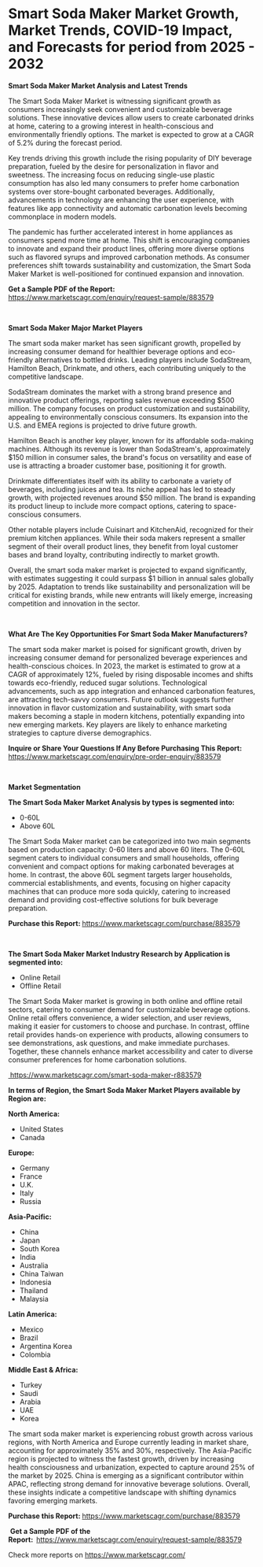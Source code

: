 <p><h1>Smart Soda Maker Market Growth, Market Trends, COVID-19 Impact, and Forecasts for period from 2025 - 2032</h1></p><p><strong>Smart Soda Maker Market Analysis and Latest Trends</strong></p>
<p><p>The Smart Soda Maker Market is witnessing significant growth as consumers increasingly seek convenient and customizable beverage solutions. These innovative devices allow users to create carbonated drinks at home, catering to a growing interest in health-conscious and environmentally friendly options. The market is expected to grow at a CAGR of 5.2% during the forecast period.</p><p>Key trends driving this growth include the rising popularity of DIY beverage preparation, fueled by the desire for personalization in flavor and sweetness. The increasing focus on reducing single-use plastic consumption has also led many consumers to prefer home carbonation systems over store-bought carbonated beverages. Additionally, advancements in technology are enhancing the user experience, with features like app connectivity and automatic carbonation levels becoming commonplace in modern models.</p><p>The pandemic has further accelerated interest in home appliances as consumers spend more time at home. This shift is encouraging companies to innovate and expand their product lines, offering more diverse options such as flavored syrups and improved carbonation methods. As consumer preferences shift towards sustainability and customization, the Smart Soda Maker Market is well-positioned for continued expansion and innovation.</p></p>
<p><strong>Get a Sample PDF of the Report:&nbsp;</strong> <a href="https://www.marketscagr.com/enquiry/request-sample/883579?utm_campaign=2938&utm_medium=2&utm_source=Github&utm_content=ia&utm_term=05042025&utm_id=smart-soda-maker">https://www.marketscagr.com/enquiry/request-sample/883579</a></p>
<p>&nbsp;</p>
<p><strong>Smart Soda Maker Major Market Players</strong></p>
<p><p>The smart soda maker market has seen significant growth, propelled by increasing consumer demand for healthier beverage options and eco-friendly alternatives to bottled drinks. Leading players include SodaStream, Hamilton Beach, Drinkmate, and others, each contributing uniquely to the competitive landscape.</p><p>SodaStream dominates the market with a strong brand presence and innovative product offerings, reporting sales revenue exceeding $500 million. The company focuses on product customization and sustainability, appealing to environmentally conscious consumers. Its expansion into the U.S. and EMEA regions is projected to drive future growth.</p><p>Hamilton Beach is another key player, known for its affordable soda-making machines. Although its revenue is lower than SodaStream's, approximately $150 million in consumer sales, the brand's focus on versatility and ease of use is attracting a broader customer base, positioning it for growth.</p><p>Drinkmate differentiates itself with its ability to carbonate a variety of beverages, including juices and tea. Its niche appeal has led to steady growth, with projected revenues around $50 million. The brand is expanding its product lineup to include more compact options, catering to space-conscious consumers.</p><p>Other notable players include Cuisinart and KitchenAid, recognized for their premium kitchen appliances. While their soda makers represent a smaller segment of their overall product lines, they benefit from loyal customer bases and brand loyalty, contributing indirectly to market growth.</p><p>Overall, the smart soda maker market is projected to expand significantly, with estimates suggesting it could surpass $1 billion in annual sales globally by 2025. Adaptation to trends like sustainability and personalization will be critical for existing brands, while new entrants will likely emerge, increasing competition and innovation in the sector.</p></p>
<p>&nbsp;</p>
<p><strong>What Are The Key Opportunities For Smart Soda Maker Manufacturers?</strong></p>
<p><p>The smart soda maker market is poised for significant growth, driven by increasing consumer demand for personalized beverage experiences and health-conscious choices. In 2023, the market is estimated to grow at a CAGR of approximately 12%, fueled by rising disposable incomes and shifts towards eco-friendly, reduced sugar solutions. Technological advancements, such as app integration and enhanced carbonation features, are attracting tech-savvy consumers. Future outlook suggests further innovation in flavor customization and sustainability, with smart soda makers becoming a staple in modern kitchens, potentially expanding into new emerging markets. Key players are likely to enhance marketing strategies to capture diverse demographics.</p></p>
<p><strong>Inquire or Share Your Questions If Any Before Purchasing This Report:</strong> <a href="https://www.marketscagr.com/enquiry/pre-order-enquiry/883579?utm_campaign=2938&utm_medium=2&utm_source=Github&utm_content=ia&utm_term=05042025&utm_id=smart-soda-maker">https://www.marketscagr.com/enquiry/pre-order-enquiry/883579</a></p>
<p>&nbsp;</p>
<p><strong>Market Segmentation</strong></p>
<p><strong>The Smart Soda Maker Market Analysis by types is segmented into:</strong></p>
<p><ul><li>0-60L</li><li>Above 60L</li></ul></p>
<p><p>The Smart Soda Maker market can be categorized into two main segments based on production capacity: 0-60 liters and above 60 liters. The 0-60L segment caters to individual consumers and small households, offering convenient and compact options for making carbonated beverages at home. In contrast, the above 60L segment targets larger households, commercial establishments, and events, focusing on higher capacity machines that can produce more soda quickly, catering to increased demand and providing cost-effective solutions for bulk beverage preparation.</p></p>
<p><strong>Purchase this Report:&nbsp;</strong><a href="https://www.marketscagr.com/purchase/883579?utm_campaign=2938&utm_medium=2&utm_source=Github&utm_content=ia&utm_term=05042025&utm_id=smart-soda-maker">https://www.marketscagr.com/purchase/883579</a></p>
<p>&nbsp;</p>
<p><strong>The Smart Soda Maker Market Industry Research by Application is segmented into:</strong></p>
<p><ul><li>Online Retail</li><li>Offline Retail</li></ul></p>
<p><p>The Smart Soda Maker market is growing in both online and offline retail sectors, catering to consumer demand for customizable beverage options. Online retail offers convenience, a wider selection, and user reviews, making it easier for customers to choose and purchase. In contrast, offline retail provides hands-on experience with products, allowing consumers to see demonstrations, ask questions, and make immediate purchases. Together, these channels enhance market accessibility and cater to diverse consumer preferences for home carbonation solutions.</p></p>
<p><a href="https://www.marketscagr.com/smart-soda-maker-r883579?utm_campaign=2938&utm_medium=2&utm_source=Github&utm_content=ia&utm_term=05042025&utm_id=smart-soda-maker">&nbsp;https://www.marketscagr.com/smart-soda-maker-r883579</a></p>
<p><strong>In terms of Region, the Smart Soda Maker Market Players available by Region are:</strong></p>
<p>
    <p> <strong> North America: </strong>
        <ul>
            <li>United States</li>
            <li>Canada</li>
        </ul>
        </p> 
    <p> <strong> Europe: </strong>
        <ul>
            <li>Germany</li>
            <li>France</li>
            <li>U.K.</li>
            <li>Italy</li>
            <li>Russia</li>
        </ul>
        </p> 
    <p> <strong> Asia-Pacific: </strong>
        <ul>
            <li>China</li>
            <li>Japan</li>
            <li>South Korea</li>
            <li>India</li>
            <li>Australia</li>
            <li>China Taiwan</li>
            <li>Indonesia</li>
            <li>Thailand</li>
            <li>Malaysia</li>
        </ul>
        </p> 
    <p> <strong> Latin America: </strong>
        <ul>
            <li>Mexico</li>
            <li>Brazil</li>
            <li>Argentina Korea</li>
            <li>Colombia</li>
        </ul>
        </p> 
    <p> <strong> Middle East & Africa: </strong>
        <ul>
            <li>Turkey</li>
            <li>Saudi</li>
            <li>Arabia</li>
            <li>UAE</li>
            <li>Korea</li>
        </ul>
    </p>
    </p>
<p><p>The smart soda maker market is experiencing robust growth across various regions, with North America and Europe currently leading in market share, accounting for approximately 35% and 30%, respectively. The Asia-Pacific region is projected to witness the fastest growth, driven by increasing health consciousness and urbanization, expected to capture around 25% of the market by 2025. China is emerging as a significant contributor within APAC, reflecting strong demand for innovative beverage solutions. Overall, these insights indicate a competitive landscape with shifting dynamics favoring emerging markets.</p></p>
<p><strong>Purchase this Report: </strong><a href="https://www.marketscagr.com/purchase/883579?utm_campaign=2938&utm_medium=2&utm_source=Github&utm_content=ia&utm_term=05042025&utm_id=smart-soda-maker">https://www.marketscagr.com/purchase/883579</a></p>
<p>&nbsp;<strong>Get a Sample PDF of the Report:&nbsp;&nbsp;</strong><a href="https://www.marketscagr.com/enquiry/request-sample/883579?utm_campaign=2938&utm_medium=2&utm_source=Github&utm_content=ia&utm_term=05042025&utm_id=smart-soda-maker">https://www.marketscagr.com/enquiry/request-sample/883579</a></p>
<p><strong></strong></p>
<p>Check more reports on <a href="https://www.marketscagr.com/?utm_campaign=2938&utm_medium=2&utm_source=Github&utm_content=ia&utm_term=05042025&utm_id=smart-soda-maker">https://www.marketscagr.com/</a></p>